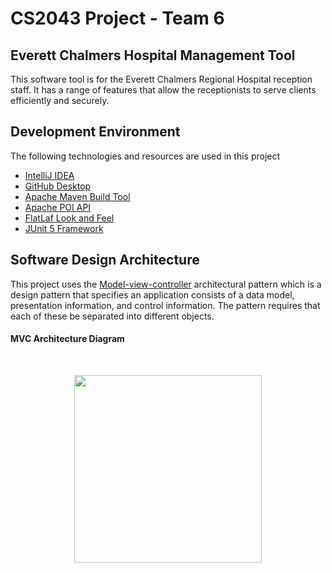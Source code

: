 # CS2043 Project - Team 6

## Everett Chalmers Hospital Management Tool

This software tool is for the Everett Chalmers Regional Hospital reception staff. 
It has a range of features that allow the receptionists to serve clients efficiently and securely.

## Development Environment
The following technologies and resources are used in this project
- [IntelliJ IDEA](https://www.jetbrains.com/idea/)
- [GitHub Desktop](https://desktop.github.com/)
- [Apache Maven Build Tool](https://maven.apache.org/)
- [Apache POI API](https://poi.apache.org/)
- [FlatLaf Look and Feel](https://www.formdev.com/flatlaf/)
- [JUnit 5 Framework](https://junit.org/junit5/docs/current/user-guide/)

## Software Design Architecture
This project uses the [Model-view-controller](https://www.geeksforgeeks.org/mvc-design-pattern/) architectural pattern which is a design pattern that specifies an application consists of a data model, presentation information, and control information. The pattern requires that each of these be separated into different objects.

#### MVC Architecture Diagram
<br>
<p align="center"><img src="https://user-images.githubusercontent.com/97645707/204953265-c7b4b686-1dc3-464b-ac06-efca600a62db.png" width='300px'></p>
